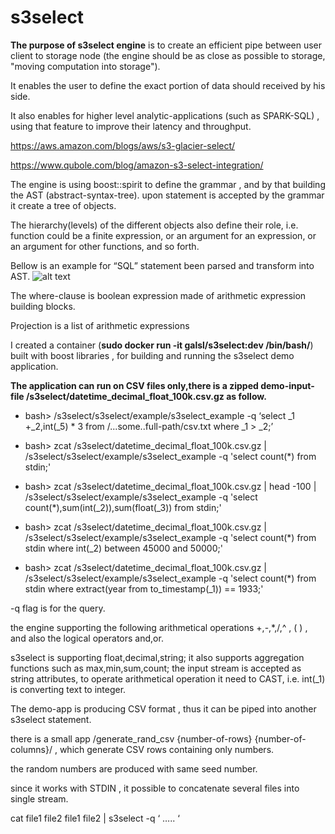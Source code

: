 # s3select
**The purpose of s3select engine** is to create an efficient pipe between user client to storage node (the engine should be as close as possible to storage, "moving computation into storage").

It enables the user to define the exact portion of data should received by his side.

It also enables for higher level analytic-applications (such as SPARK-SQL) , using that feature to improve their latency and throughput.

https://aws.amazon.com/blogs/aws/s3-glacier-select/

https://www.qubole.com/blog/amazon-s3-select-integration/

The engine is using boost::spirit to define the grammar , and by that building the AST (abstract-syntax-tree). upon statement is accepted by the grammar it create a tree of objects.

The hierarchy(levels) of the different objects also define their role, i.e. function could be a finite expression, or an argument for an expression, or an argument for other functions, and so forth.

Bellow is an example for “SQL” statement been parsed and transform into AST.
![alt text](/s3select-parse-s.png)

The where-clause is boolean expression made of arithmetic expression building blocks.

Projection is a list of arithmetic expressions

I created a container (**sudo docker run -it galsl/s3select:dev /bin/bash/**) built with boost libraries , for building and running the s3select demo application.

**The application can run on CSV files only,there is a zipped demo-input-file /s3select/datetime_decimal_float_100k.csv.gz as follow.**

* bash> /s3select/s3select/example/s3select_example -q ‘select _1 +_2,int(_5) * 3 from /...some..full-path/csv.txt where _1 > _2;’

* bash> zcat /s3select/datetime_decimal_float_100k.csv.gz | /s3select/s3select/example/s3select_example -q 'select count(*) from stdin;'

* bash> zcat /s3select/datetime_decimal_float_100k.csv.gz | head -100 | /s3select/s3select/example/s3select_example -q 'select count(*),sum(int(_2)),sum(float(_3)) from stdin;'
 
* bash> zcat /s3select/datetime_decimal_float_100k.csv.gz | /s3select/s3select/example/s3select_example -q 'select count(*) from stdin where int(_2) between 45000 and 50000;'

* bash> zcat /s3select/datetime_decimal_float_100k.csv.gz | /s3select/s3select/example/s3select_example -q 'select count(*) from stdin  where extract(year from to_timestamp(_1)) == 1933;'

-q flag is for the query.

the engine supporting the following arithmetical operations +,-,*,/,^ , ( ) , and also the logical operators and,or.

s3select is supporting float,decimal,string; it also supports aggregation functions such as max,min,sum,count; the input stream is accepted as string attributes, to operate arithmetical operation it need to CAST, i.e. int(_1) is converting text to integer.

The demo-app is producing CSV format , thus it can be piped into another s3select statement.

there is a small app /generate_rand_csv {number-of-rows} {number-of-columns}/ , which generate CSV rows containing only numbers.

the random numbers are produced with same seed number.

since it works with STDIN , it possible to concatenate several files into single stream.

cat file1 file2 file1 file2 | s3select -q ‘ ….. ‘
